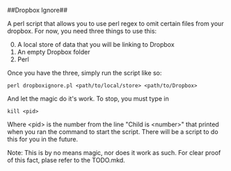 ##Dropbox Ignore##

A perl script that allows you to use perl regex to omit certain files from your dropbox. For now, you need three things to use this:

0. A local store of data that you will be linking to Dropbox
0. An empty Dropbox folder
0. Perl

Once you have the three, simply run the script like so:

	perl dropboxignore.pl <path/to/local/store> <path/to/Dropbox>

And let the magic do it's work.
To stop, you must type in

	kill <pid>

Where &lt;pid&gt; is the number from the line "Child is &lt;number&gt;" that printed when you ran the command to start the script. There will be a script to do this for you in the future.

Note: This is by no means magic, nor does it work as such. For clear proof of this fact, plase refer to the TODO.mkd.
